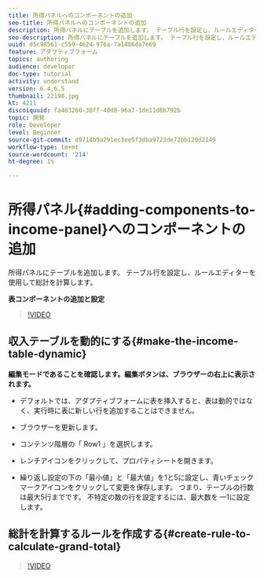```yaml
---
title: 所得パネルへのコンポーネントの追加
seo-title: 所得パネルへのコンポーネントの追加
description: 所得パネルにテーブルを追加します。 テーブル行を設定し、ルールエディターを使用して総計を計算します。
seo-description: 所得パネルにテーブルを追加します。 テーブル行を設定し、ルールエディターを使用して総計を計算します。
uuid: d5c98561-c559-4624-976a-7a1486da7e69
feature: アダプティブフォーム
topics: authoring
audience: developer
doc-type: tutorial
activity: understand
version: 6.4,6.5
thumbnail: 22198.jpg
kt: 4211
discoiquuid: fa483260-38ff-40d8-96a7-1de11d8b792b
topic: 開発
role: Developer
level: Beginner
source-git-commit: d9714b9a291ec3ee5f3dba9723de72bb120d2149
workflow-type: tm+mt
source-wordcount: '214'
ht-degree: 1%

---
```



# 所得パネル{#adding-components-to-income-panel}へのコンポーネントの追加

所得パネルにテーブルを追加します。 テーブル行を設定し、ルールエディターを使用して総計を計算します。

**表コンポーネントの追加と設定**

>[!VIDEO](https://video.tv.adobe.com/v/22198?quality=9&learn=on)



## 収入テーブルを動的にする{#make-the-income-table-dynamic}

**編集モードであることを確認します。編集ボタンは、ブラウザーの右上に表示されます。**

* デフォルトでは、アダプティブフォームに表を挿入すると、表は動的ではなく、実行時に表に新しい行を追加することはできません。

* ブラウザーを更新します。

* コンテンツ階層の「 Row1 」を選択します。

* レンチアイコンをクリックして、プロパティシートを開きます。

* 繰り返し設定の下の「最小値」と「最大値」を1と5に設定し、青いチェックマークアイコンをクリックして変更を保存します。 つまり、テーブルの行数は最大5行までです。 不特定の数の行を設定するには、最大数を —1に設定します。

## 総計を計算するルールを作成する{#create-rule-to-calculate-grand-total}


>[!VIDEO](https://video.tv.adobe.com/v/22197?quality=9&learn=on)


